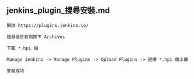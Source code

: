 jenkins_plugin_搜尋安裝.md
---
	開啟 https://plugins.jenkins.io/

	搜尋後於右側按下 Archives

	下載 *.hpi 檔

	Manage Jenkins -> Manage Plugins -> Upload Plugins -> 選擇 *.hpi 檔上傳 

	安裝成功


